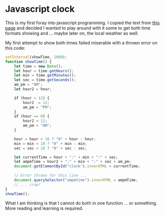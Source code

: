 # Javascript clock

This is my first foray into javascript programming. I copied the text from [this page](https://www.geeksforgeeks.org/how-to-design-digital-clock-using-javascript/) and decided I wanted to play around with it some to get both time formats showing and ... maybe later on, the local weather as well. 

My first attempt to show both times failed miserable with a thrown error on this code:

```js
setInterval(showTime, 1000);
function showTime() {
	let time = new Date();
	let hour = time.getHours();
	let min = time.getMinutes();
	let sec = time.getSeconds();
    am_pm = "AM";
    let hour2 = hour;

	if (hour > 12) {
		hour2 -= 12;
		am_pm = "PM";
	}
	if (hour == 0) {
		hour2 = 12;
		am_pm = "AM";
	}

	hour = hour < 10 ? "0" + hour : hour;
    min = min < 10 ? "0" + min : min;
	sec = sec < 10 ? "0" + sec : sec;

	let currentTime = hour + ":" + min + ":" + sec;
    let ampmTime = hour2 + ":" + min + ":" + sec + am_pm;
    document.getElementById("clock").innerHTML = currentTime;
    
    // Error thrown for this line ...
    document.querySelector("ampmtime").innerHTML = ampmTime;
    // ... crap!
}
showTime();
```

What I am thinking is that I cannot do both in one function ... or something. More reading and learning is required.